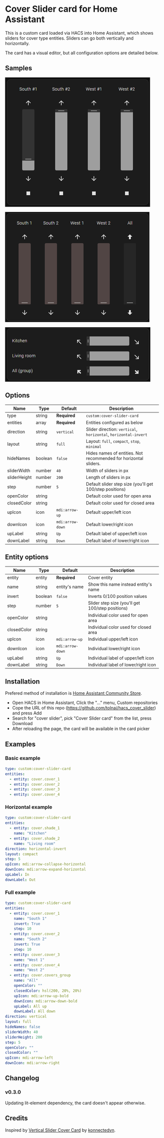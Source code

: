 # Cover Slider card for Home Assistant

This is a custom card loaded via HACS into Home Assistant, which shows sliders for cover type entities. Sliders can go both vertically and horizontally.

The card has a visual editor, but all configuration options are detailed below.

## Samples

![Basic example](images/basic.png)

![Vertical example](images/vertical.png)

![Horizontal example](images/horizontal.png)

## Options

| Name         | Type    | Default          | Description                                                      |
| ------------ | ------- | ---------------- | ---------------------------------------------------------------- |
| type         | string  | **Required**     | `custom:cover-slider-card`                                       |
| entities     | array   | **Required**     | Entities configured as below                                     |
| direction    | string  | `vertical`       | Slider direction: `vertical`, `horizontal`, `horizontal-invert`  |
| layout       | string  | `full`           | Layout: `full`, `compact`, `stop`, `minimal`                     |
| hideNames    | boolean | `false`          | Hides names of entities. Not recommended for horizontal sliders. |
| sliderWidth  | number  | `40`             | Width of sliders in px                                           |
| sliderHeight | number  | `200`            | Length of sliders in px                                          |
| step         | number  | `5`              | Default slider step size (you'll get 100/step positions)         |
| openColor    | string  |                  | Default color used for open area                                 |
| closedColor  | string  |                  | Default color used for closed area                               |
| upIcon       | icon    | `mdi:arrow-up`   | Default upper/left icon                                          |
| downIcon     | icon    | `mdi:arrow-down` | Default lower/right icon                                         |
| upLabel      | string  | `Up`             | Default label of upper/left icon                                 |
| downLabel    | string  | `Down`           | Default label of lower/right icon                                |

## Entity options

| Name        | Type    | Default          | Description                                      |
| ----------- | ------- | ---------------- | ------------------------------------------------ |
| entity      | entity  | **Required**     | Cover entity                                     |
| name        | string  | entity's name    | Show this name instead entity's name             |
| invert      | boolean | `false`          | Inverts 0/100 position values                    |
| step        | number  | `5`              | Slider step size (you'll get 100/step positions) |
| openColor   | string  |                  | Individual color used for open area              |
| closedColor | string  |                  | Individual color used for closed area            |
| upIcon      | icon    | `mdi:arrow-up`   | Individual upper/left icon                       |
| downIcon    | icon    | `mdi:arrow-down` | Individual lower/right icon                      |
| upLabel     | string  | `Up`             | Individual label of upper/left icon              |
| downLabel   | string  | `Down`           | Individual label of lower/right icon             |

## Installation

Prefered method of installation is [Home Assistant Community Store](https://github.com/hacs/integration).

- Open HACS in Home Assistant, Click the "..." menu, Custom repositories
- Cope the URL of this repo (<https://github.com/tolnai/hacs_cover_slider>) and press Add
- Search for "cover slider", pick "Cover Slider card" from the list, press Download
- After reloading the page, the card will be available in the card picker

## Examples

### Basic example

```yaml
type: custom:cover-slider-card
entities:
  - entity: cover.cover_1
  - entity: cover.cover_2
  - entity: cover.cover_3
  - entity: cover.cover_4
```

### Horizontal example

```yaml
type: custom:cover-slider-card
entities:
  - entity: cover.shade_1
    name: "Kitchen"
  - entity: cover.shade_2
    name: "Living room"
direction: horizontal-invert
layout: compact
step: 5
upIcon: mdi:arrow-collapse-horizontal
downIcon: mdi:arrow-expand-horizontal
upLabel: In
downLabel: Out
```

### Full example

```yaml
type: custom:cover-slider-card
entities:
  - entity: cover.cover_1
    name: "South 1"
    invert: True
    step: 10
  - entity: cover.cover_2
    name: "South 2"
    invert: True
    step: 10
  - entity: cover.cover_3
    name: "West 1"
  - entity: cover.cover_4
    name: "West 2"
  - entity: cover.covers_group
    name: "All"
    openColor: ""
    closedColor: hsl(200, 20%, 20%)
    upIcon: mdi:arrow-up-bold
    downIcon: mdi:arrow-down-bold
    upLabel: All up
    downLabel: All down
direction: vertical
layout: full
hideNames: false
sliderWidth: 40
sliderHeight: 200
step: 5
openColor: ""
closedColor: ""
upIcon: mdi-arrow-left
downIcon: mdi:arrow-right
```

## Changelog

### v0.3.0

Updating lit-element dependency, the card doesn't appear otherwise.

## Credits

Inspired by [Vertical Slider Cover Card](https://github.com/konnectedvn/lovelace-vertical-slider-cover-card) by [konnectedvn](https://github.com/konnectedvn).
